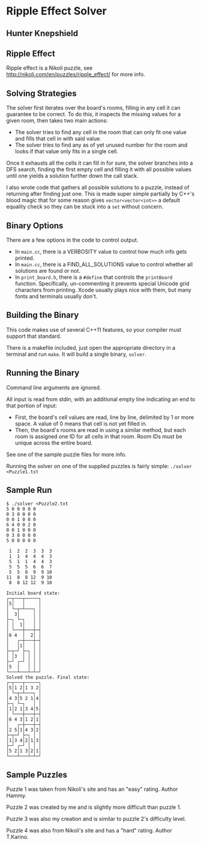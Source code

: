 # Ripple Effect Solver
## Hunter Knepshield

## Ripple Effect
Ripple effect is a Nikoli puzzle, see
http://nikoli.com/en/puzzles/ripple_effect/ for more info.

## Solving Strategies
The solver first iterates over the board's rooms, filling in any cell it can
guarantee to be correct. To do this, it inspects the missing values for a given
room, then takes two main actions:
- The solver tries to find any cell in the room that can only fit one value and
fills that cell in with said value.
- The solver tries to find any as of yet unused number for the room and looks if
that value only fits in a single cell.

Once it exhausts all the cells it can fill in for sure, the solver branches into
a DFS search, finding the first empty cell and filling it with all possible
values until one yields a solution further down the call stack.

I also wrote code that gathers all possible solutions to a puzzle, instead of
returning after finding just one. This is made super simple partially by C++'s
blood magic that for some reason gives `vector<vector<int>>` a default equality
check so they can be stuck into a `set` without concern.

## Binary Options
There are a few options in the code to control output.
- In `main.cc`, there is a VERBOSITY value to control how much info gets 
printed.
- In `main.cc`, there is a FIND_ALL_SOLUTIONS value to control whether all
solutions are found or not.
- In `print_board.h`, there is a `#define` that controls the `printBoard`
function. Specifically, un-commenting it prevents special Unicode grid
characters from printing. Xcode usually plays nice with them, but many fonts and
terminals usually don't.

## Building the Binary
This code makes use of several C++11 features, so your compiler must support
that standard.

There is a makefile included, just open the appropriate directory in a terminal
and run `make`. It will build a single binary, `solver`.

## Running the Binary
Command line arguments are ignored.

All input is read from stdin, with an additional empty line indicating an end to
that portion of input:
- First, the board's cell values are read, line by line, delimited by 1 or more
space. A value of 0 means that cell is not yet filled in.
- Then, the board's rooms are read in using a similar method, but each room is
assigned one ID for all cells in that room. Room IDs must be unique across the
entire board.

See one of the sample puzzle files for more info.

Running the solver on one of the supplied puzzles is fairly simple:
`./solver <Puzzle1.txt`

## Sample Run
```
$ ./solver <Puzzle2.txt
5 0 0 0 0 0
0 3 0 0 0 0
0 0 1 0 0 0
6 4 0 0 2 0
0 0 1 0 0 0
0 3 0 0 0 0
5 0 0 0 0 0

 1  2  2  3  3  3
 1  1  4  4  4  3
 5  1  1  4  4  3
 5  5  5  6  6  7
 5  5  8  9  9 10
11  8  8 12  9 10
 8  8 12 12  9 10

Initial board state:
┌─┬───┬─────┐
│5│   │     │
│ └─┬─┴───┐ │
│  3│     │ │
├─┐ └─┐   │ │
│ │  1│   │ │
│ └───┼───┼─┤
│6 4  │  2│ │
│   ┌─┼───┼─┤
│   │1│   │ │
├─┬─┘ ├─┐ │ │
│ │3  │ │ │ │
├─┘ ┌─┘ │ │ │
│5  │   │ │ │
└───┴───┴─┴─┘
Solved the puzzle. Final state:
┌─┬───┬─────┐
│5│1 2│1 3 2│
│ └─┬─┴───┐ │
│4 3│5 2 1│4│
├─┐ └─┐   │ │
│1│2 1│3 4│5│
│ └───┼───┼─┤
│6 4 3│1 2│1│
│   ┌─┼───┼─┤
│2 5│1│4 3│2│
├─┬─┘ ├─┐ │ │
│1│3 4│2│1│3│
├─┘ ┌─┘ │ │ │
│5 2│1 3│2│1│
└───┴───┴─┴─┘
```

## Sample Puzzles
Puzzle 1 was taken from Nikoli's site and has an "easy" rating. Author Hammy.

Puzzle 2 was created by me and is slightly more difficult than puzzle 1.

Puzzle 3 was also my creation and is similar to puzzle 2's difficulty level.

Puzzle 4 was also from Nikoli's site and has a "hard" rating. Author T.Karino.
